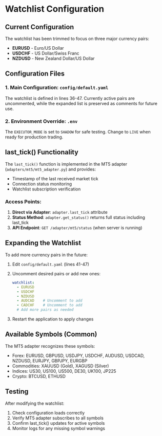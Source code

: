 # Watchlist Configuration

## Current Configuration
The watchlist has been trimmed to focus on three major currency pairs:
- **EURUSD** - Euro/US Dollar
- **USDCHF** - US Dollar/Swiss Franc  
- **NZDUSD** - New Zealand Dollar/US Dollar

## Configuration Files

### 1. Main Configuration: `config/default.yaml`
The watchlist is defined in lines 36-47. Currently active pairs are uncommented, while the expanded list is preserved as comments for future use.

### 2. Environment Override: `.env`
The `EXECUTOR_MODE` is set to `SHADOW` for safe testing. Change to `LIVE` when ready for production trading.

## last_tick() Functionality

The `last_tick()` function is implemented in the MT5 adapter (`adapters/mt5/mt5_adapter.py`) and provides:
- Timestamp of the last received market tick
- Connection status monitoring
- Watchlist subscription verification

### Access Points:
1. **Direct via Adapter**: `adapter.last_tick` attribute
2. **Status Method**: `adapter.get_status()` returns full status including last_tick
3. **API Endpoint**: `GET /adapter/mt5/status` (when server is running)

## Expanding the Watchlist

To add more currency pairs in the future:

1. Edit `config/default.yaml` (lines 41-47)
2. Uncomment desired pairs or add new ones:
   ```yaml
   watchlist:
     - EURUSD
     - USDCHF
     - NZDUSD
     - AUDCAD    # Uncomment to add
     - CADCHF    # Uncomment to add
     # Add more pairs as needed
   ```

3. Restart the application to apply changes

## Available Symbols (Common)
The MT5 adapter recognizes these symbols:
- Forex: EURUSD, GBPUSD, USDJPY, USDCHF, AUDUSD, USDCAD, NZDUSD, EURJPY, GBPJPY, EURGBP
- Commodities: XAUUSD (Gold), XAGUSD (Silver)
- Indices: US30, US100, US500, DE30, UK100, JP225
- Crypto: BTCUSD, ETHUSD

## Testing
After modifying the watchlist:
1. Check configuration loads correctly
2. Verify MT5 adapter subscribes to all symbols
3. Confirm last_tick() updates for active symbols
4. Monitor logs for any missing symbol warnings